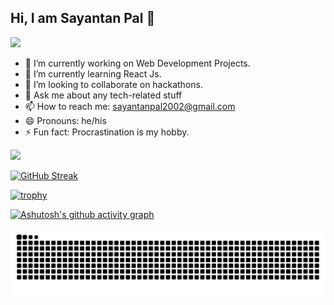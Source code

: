 ## Hi, I am Sayantan Pal 👋

![](https://komarev.com/ghpvc/?username=sayantan135)

- 🔭 I’m currently working on Web Development Projects. 
- 🌱 I’m currently learning React Js.
- 👯 I’m looking to collaborate on hackathons.
- 💬 Ask me about any tech-related stuff
- 📫 How to reach me: sayantanpal2002@gmail.com 
- 😄 Pronouns: he/his
- ⚡ Fun fact: Procrastination is my hobby. 

<image src = "https://github-readme-stats.vercel.app/api?username=sayantan135&&show_icons=true&title_color=ffffff&icon_color=bb2acf&text_color=daf7dc&bg_color=151515">
  
[![GitHub Streak](https://github-readme-streak-stats.herokuapp.com/?user=sayantan135&theme=dark)](https://git.io/streak-stats)
  
[![trophy](https://github-profile-trophy.vercel.app/?username=sayantan135&theme=ads-juicy-fresh)](https://github.com/ryo-ma/github-profile-trophy)

[![Ashutosh's github activity graph](https://activity-graph.herokuapp.com/graph?username=sayantan135&bg_color=0d1117&color=dddfdd&line=7769bf&point=2522b9&area=true&hide_border=true)](https://github.com/ashutosh00710/github-readme-activity-graph)
  
![snake svg](https://github.com/sayantan135/sayantan135/blob/output/github-contribution-grid-snake.svg)


  
